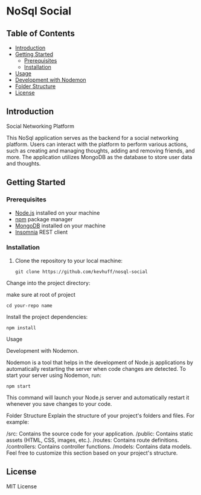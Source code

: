 # NoSql Social 

## Table of Contents

- [Introduction](#introduction)
- [Getting Started](#getting-started)
  - [Prerequisites](#prerequisites)
  - [Installation](#installation)
- [Usage](#usage)
- [Development with Nodemon](#development-with-nodemon)
- [Folder Structure](#folder-structure)
- [License](#license)

## Introduction

Social Networking Platform

This NoSql application serves as the backend for a social networking platform. Users can interact with the platform to perform various actions, such as creating and managing thoughts, adding and removing friends, and more. The application utilizes MongoDB as the database to store user data and thoughts.

## Getting Started

### Prerequisites



- [Node.js](https://nodejs.org/) installed on your machine
- [npm](https://www.npmjs.com/) package manager
- [MongoDB](https://www.mongodb.com/) installed on your machine
- [Insomnia](https://insomnia.rest/) REST client

### Installation

1. Clone the repository to your local machine:

   ```
   git clone https://github.com/kevhuff/nosql-social
Change into the project directory:

make sure at root of project
   ```
cd your-repo name 
```
Install the project dependencies:

  ```
npm install
  ```

Usage

Development with Nodemon.

Nodemon is a tool that helps in the development of Node.js applications by automatically restarting the server when code changes are detected. To start your server using Nodemon, run:


```
npm start
``````
This command will launch your Node.js server and automatically restart it whenever you save changes to your code.

Folder Structure
Explain the structure of your project's folders and files. For example:

/src: Contains the source code for your application.
/public: Contains static assets (HTML, CSS, images, etc.).
/routes: Contains route definitions.
/controllers: Contains controller functions.
/models: Contains data models.
Feel free to customize this section based on your project's structure.


## 
## License
MIT License


